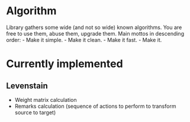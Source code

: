 # Algorithm
Library gathers some wide (and not so wide) known algorithms. You are free to use them, abuse them, upgrade them.
Main mottos in descending order:
     - Make it simple.
     - Make it clean.
     - Make it fast.
     - Make it.
     
# Currently implemented
## Levenstain
  - Weight matrix calculation
  - Remarks calculation (sequence of actions to perform to transform source to target)
